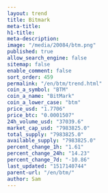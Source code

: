 ```yaml
---
layout: trend
title: Bitmark
meta-title: 
h1-title: 
meta-description: 
image: "/media/20084/btm.png"
published: true
allow_search_engine: false
sitemap: false
enable_comment: false
sort_order: 459
permalink: "/en/btm/trend.html"
coin_a_symbol: "BTM"
coin_a_name: "BitMark"
coin_a_lower_case: "btm"
price_usd: "1.7706"
price_btc: "0.0001507"
24h_volume_usd: "37039.6"
market_cap_usd: "7983825.0"
total_supply: "7983825.0"
available_supply: "7983825.0"
percent_change_1h: "1.61"
percent_change_24h: "14.23"
percent_change_7d: "-10.86"
last_updated: "1517140744"
parent-url: "/en/btm/"
author: Sam
---
```


